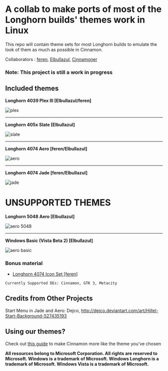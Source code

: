 # A collab to make ports of most of the Longhorn builds' themes work in Linux #
This repo will contain theme sets for most Longhorn builds to emulate the look of them as much as possible in Cinnamon.

Collaborators : [feren](https://github.com/feren), [Elbullazul](https://github.com/Elbullazul), [Cinnamoner](https://github.com/cinnamoner)

### Note: This project is still a work in progress ###

**Included themes**
---

**Longhorn 4039 Plex III [Elbullazul/feren]**

![plex](http://b00merang.weebly.com/uploads/1/6/8/1/16813022/screenshot-2016-10-19-14-03-43_orig.png)

***

**Longhorn 405x Slate [Elbullazul]**

![slate](http://b00merang.weebly.com/uploads/1/6/8/1/16813022/screenshot-2016-10-02-18-49-06_orig.png)

***

**Longhorn 4074 Aero [feren/Elbullazul]**

![aero](http://b00merang.weebly.com/uploads/1/6/8/1/16813022/49b70188-a4b1-11e6-8eff-2cd527fbcdae_orig.png)

***

**Longhorn 4074 Jade [feren/Elbullazul]**

![jade](http://b00merang.weebly.com/uploads/1/6/8/1/16813022/screenshot-2016-09-30-16-22-05_orig.png)


# UNSUPPORTED THEMES #

**Longhorn 5048 Aero [Elbullazul]**

![aero 5048](http://b00merang.weebly.com/uploads/1/6/8/1/16813022/virtualbox-linux-mint-18-1-07-12-2016-14-05-28_1.png)


***

**Windows Basic (Vista Beta 2) [Elbullazul]**

![aero basic](http://b00merang.weebly.com/uploads/1/6/8/1/16813022/546111039_orig.png)


### Bonus material
- [Longhorn 4074 Icon Set [feren]](https://github.com/Elbullazul/Longhorn-Icon-theme)


`Currently Supported DEs: Cinnamon, GTK 3, Metacity`

## Credits from Other Projects ##
Start Menu in Jade and Aero: Dejco, http://dejco.deviantart.com/art/Hillel-Start-Background-527435193

## Using our themes? ##
Check out [this guide](https://github.com/Elbullazul/Longhorn-Collaboration/blob/master/Tips%20for%20themes.md) to make Cinnamon more like the theme you've chosen

**All resources belong to Microsoft Corporation. All rights are reserved to Microsoft. Windows is a trademark of Microsoft. Windows Longhorn is a trademark of Microsoft. Windows Vista is a trademark of Microsoft.**
